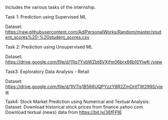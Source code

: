 Includes the various tasks of the internship.

Task 1: Prediction using Supervised ML 

  Dataset: 
https://raw.githubusercontent.com/AdiPersonalWorks/Random/master/student_scores%20-%20student_scores.csv

Task 2: Prediction using Unsupervised ML

  Dataset: 
https://drive.google.com/file/d/11Iq7YvbWZbt8VXjfm06brx66b10YiwK-/view

Task3:  Exploratory Data Analysis - Retail

  Dataset:  
https://drive.google.com/file/d/1lV7is1B566UQPYzzY8R2ZmOritTW299S/view

Task4:  Stock Market Prediction using Numerical and Textual Analysis:
   Dataset:
 Download historical stock prices from finance.yahoo.com
 Download textual (news) data from https://bit.ly/36fFPI6
